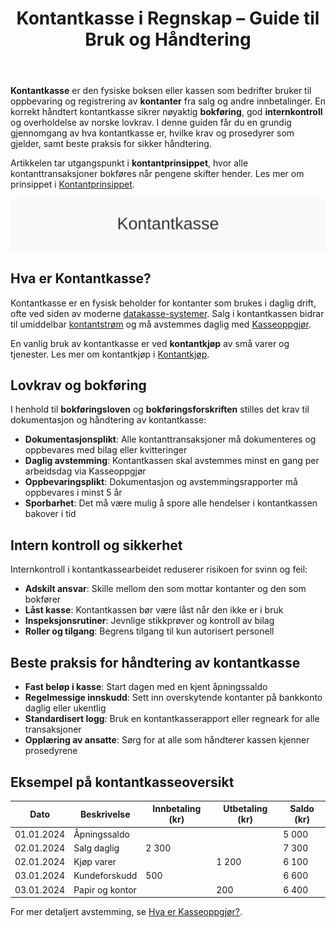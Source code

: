 ﻿---
title: "Kontantkasse i Regnskap – Guide til Bruk og Håndtering"
seoTitle: "Kontantkasse i Regnskap “ Guide til Bruk og Håndtering"
description: '**Kontantkasse** er den fysiske boksen eller kassen som bedrifter bruker til oppbevaring og registrering av **kontanter** fra salg og andre innbetalinger. En ko...'
summary: "Hva kontantkasse er, lovkrav, internkontroll og beste praksis for sikker håndtering og avstemming i norsk regnskap."
---

**Kontantkasse** er den fysiske boksen eller kassen som bedrifter bruker til oppbevaring og registrering av **kontanter** fra salg og andre innbetalinger. En korrekt håndtert kontantkasse sikrer nøyaktig **bokføring**, god **internkontroll** og overholdelse av norske lovkrav. I denne guiden får du en grundig gjennomgang av hva kontantkasse er, hvilke krav og prosedyrer som gjelder, samt beste praksis for sikker håndtering.

Artikkelen tar utgangspunkt i **kontantprinsippet**, hvor alle kontanttransaksjoner bokføres når pengene skifter hender. Les mer om prinsippet i [Kontantprinsippet](/blogs/regnskap/kontantprinsippet "Kontantprinsippet: Guide til kontantregnskap i Norge").

![Kontantkasse](kontantkasse-image.svg)

## Hva er Kontantkasse?

Kontantkasse er en fysisk beholder for kontanter som brukes i daglig drift, ofte ved siden av moderne [datakasse-systemer](/blogs/regnskap/hva-er-datakasse "Hva er Datakasse? Komplett Guide til Kassasystem, Krav og Regnskapsføring"). Salg i kontantkassen bidrar til umiddelbar [kontantstrøm](/blogs/regnskap/hva-er-kontantstrom "Hva er Kontantstrøm? Guide til Kontantstrøm i Regnskap") og må avstemmes daglig med [Kasseoppgjør](/blogs/regnskap/hva-er-kasseoppgjor "Hva er Kasseoppgjør? Daglig Kontantavstemming i Kassasystemet").

En vanlig bruk av kontantkasse er ved **kontantkjøp** av små varer og tjenester. Les mer om kontantkjøp i [Kontantkjøp](/blogs/regnskap/kontantkjop "Kontantkjøp “ Komplett Guide til Regnskapsføring av Kontantkjøp").

## Lovkrav og bokføring

I henhold til **bokføringsloven** og **bokføringsforskriften** stilles det krav til dokumentasjon og håndtering av kontantkasse:

* **Dokumentasjonsplikt**: Alle kontanttransaksjoner må dokumenteres og oppbevares med bilag eller kvitteringer
* **Daglig avstemming**: Kontantkassen skal avstemmes minst en gang per arbeidsdag via Kasseoppgjør
* **Oppbevaringsplikt**: Dokumentasjon og avstemmingsrapporter må oppbevares i minst 5 år
* **Sporbarhet**: Det må være mulig å spore alle hendelser i kontantkassen bakover i tid

## Intern kontroll og sikkerhet

Internkontroll i kontantkassearbeidet reduserer risikoen for svinn og feil:

* **Adskilt ansvar**: Skille mellom den som mottar kontanter og den som bokfører
* **Låst kasse**: Kontantkassen bør være låst når den ikke er i bruk
* **Inspeksjonsrutiner**: Jevnlige stikkprøver og kontroll av bilag
* **Roller og tilgang**: Begrens tilgang til kun autorisert personell

## Beste praksis for håndtering av kontantkasse

* **Fast beløp i kasse**: Start dagen med en kjent åpningssaldo
* **Regelmessige innskudd**: Sett inn overskytende kontanter på bankkonto daglig eller ukentlig
* **Standardisert logg**: Bruk en kontantkasserapport eller regneark for alle transaksjoner
* **Opplæring av ansatte**: Sørg for at alle som håndterer kassen kjenner prosedyrene

## Eksempel på kontantkasseoversikt

| Dato       | Beskrivelse     | Innbetaling (kr) | Utbetaling (kr) | Saldo (kr) |
|------------|-----------------|------------------|-----------------|------------|
| 01.01.2024 | Åpningssaldo    |                  |                 | 5 000      |
| 02.01.2024 | Salg daglig     | 2 300            |                 | 7 300      |
| 02.01.2024 | Kjøp varer      |                  | 1 200           | 6 100      |
| 03.01.2024 | Kundeforskudd   | 500              |                 | 6 600      |
| 03.01.2024 | Papir og kontor |                  | 200             | 6 400      |

For mer detaljert avstemming, se [Hva er Kasseoppgjør?](/blogs/regnskap/hva-er-kasseoppgjor "Hva er Kasseoppgjør? Daglig Kontantavstemming i Kassasystemet").










